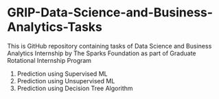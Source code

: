 # GRIP-Data-Science-and-Business-Analytics-Tasks
This is GitHub repository containing tasks of Data Science and Business Analytics Internship by The Sparks Foundation as part of Graduate Rotational Internship Program
1. Prediction using Supervised ML
2. Prediction using Unsupervised ML
3. Prediction using Decision Tree Algorithm
